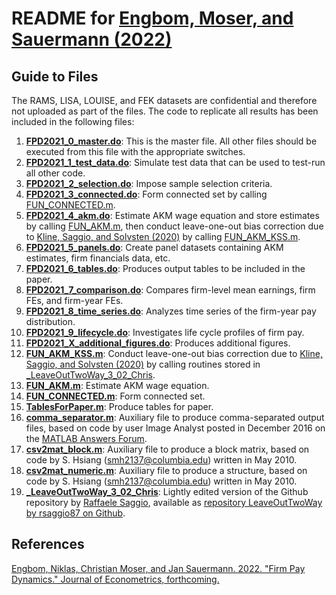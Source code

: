 # README for [Engbom, Moser, and Sauermann (2022)](https://ssrn.com/abstract=3531250)


## Guide to Files

The RAMS, LISA, LOUISE, and FEK datasets are confidential and therefore not uploaded as part of the files. The code to replicate all results has been included in the following files:

1. **[FPD2021_0_master.do](FPD2021_0_master.do)**: This is the master file. All other files should be executed from this file with the appropriate switches.
2. **[FPD2021_1_test_data.do](FPD2021_1_test_data.do)**: Simulate test data that can be used to test-run all other code.
3. **[FPD2021_2_selection.do](FPD2021_2_selection.do)**: Impose sample selection criteria.
4. **[FPD2021_3_connected.do](FPD2021_3_connected.do)**: Form connected set by calling [FUN_CONNECTED.m](FUN_CONNECTED.m).
5. **[FPD2021_4_akm.do](FPD2021_4_akm.do)**: Estimate AKM wage equation and store estimates by calling [FUN_AKM.m](FUN_AKM.m), then conduct leave-one-out bias correction due to [Kline, Saggio, and Solvsten (2020)](https://www.econometricsociety.org/publications/econometrica/2020/09/01/leave-out-estimation-variance-components) by calling [FUN_AKM_KSS.m](FUN_AKM_KSS.m).
6. **[FPD2021_5_panels.do](FPD2021_5_panels.do)**: Create panel datasets containing AKM estimates, firm financials data, etc.
7. **[FPD2021_6_tables.do](FPD2021_6_tables.do)**: Produces output tables to be included in the paper.
8. **[FPD2021_7_comparison.do](FPD2021_7_comparison.do)**: Compares firm-level mean earnings, firm FEs, and firm-year FEs.
9. **[FPD2021_8_time_series.do](FPD2021_8_time_series.do)**: Analyzes time series of the firm-year pay distribution.
10. **[FPD2021_9_lifecycle.do](FPD2021_9_lifecycle.do)**: Investigates life cycle profiles of firm pay.
11. **[FPD2021_X_additional_figures.do](FPD2021_X_additional_figures.do)**: Produces additional figures.
12. **[FUN_AKM_KSS.m](FUN_AKM_KSS.m)**: Conduct leave-one-out bias correction due to [Kline, Saggio, and Solvsten (2020)](https://www.econometricsociety.org/publications/econometrica/2020/09/01/leave-out-estimation-variance-components) by calling routines stored in [_LeaveOutTwoWay_3_02_Chris](_LeaveOutTwoWay_3_02_Chris).
13. **[FUN_AKM.m](FUN_AKM.m)**: Estimate AKM wage equation.
14. **[FUN_CONNECTED.m](FUN_CONNECTED.m)**: Form connected set.
15. **[TablesForPaper.m](TablesForPaper.m)**: Produce tables for paper.
16. **[comma_separator.m](comma_separator.m)**: Auxiliary file to produce comma-separated output files, based on code by user Image Analyst posted in December 2016 on the [MATLAB Answers Forum](https://www.mathworks.com/matlabcentral/answers/315519-how-to-display-data-with-commas-or-spaces).
17. **[csv2mat_block.m](csv2mat_block.m)**: Auxiliary file to produce a block matrix, based on code by S. Hsiang (smh2137@columbia.edu) written in May 2010.
18. **[csv2mat_numeric.m](csv2mat_numeric.m)**: Auxiliary file to produce a structure, based on code by S. Hsiang (smh2137@columbia.edu) written in May 2010.
19. **[_LeaveOutTwoWay_3_02_Chris](_LeaveOutTwoWay_3_02_Chris)**: Lightly edited version of the Github repository by [Raffaele Saggio](https://sites.google.com/site/raffaelesaggio/), available as [repository LeaveOutTwoWay by rsaggio87 on Github](https://github.com/rsaggio87/LeaveOutTwoWay).


## References

[Engbom, Niklas, Christian Moser, and Jan Sauermann. 2022. "Firm Pay Dynamics." Journal of Econometrics, forthcoming.](https://ssrn.com/abstract=3531250)
